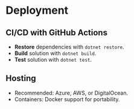 # Deployment

## CI/CD with GitHub Actions
- **Restore** dependencies with `dotnet restore`.
- **Build** solution with `dotnet build`.
- **Test** solution with `dotnet test`.

## Hosting
- Recommended: Azure, AWS, or DigitalOcean.
- Containers: Docker support for portability.
